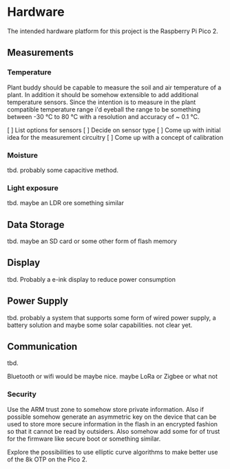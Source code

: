 # Hardware

The intended hardware platform for this project is the Raspberry Pi Pico 2.

## Measurements

### Temperature

Plant buddy should be capable to measure the soil and air temperature of a
plant. In addition it should be somehow extensible to add additional temperature
sensors. Since the intention is to measure in the plant compatible temperature
range i'd eyeball the range to be something between -30 °C to 80 °C with a
resolution and accuracy of ~ 0.1 °C.

[ ] List options for sensors
[ ] Decide on sensor type
[ ] Come up with initial idea for the measurement circuitry
[ ] Come up with a concept of calibration

### Moisture

tbd. probably some capacitive method.

### Light exposure

tbd. maybe an LDR ore something similar

## Data Storage

tbd. maybe an SD card or some other form of flash memory

## Display

tbd. Probably a e-ink display to reduce power consumption

## Power Supply

tbd. probably a system that supports some form of wired power supply, a battery
solution and maybe some solar capabilities. not clear yet.

## Communication

tbd.

Bluetooth or wifi would be maybe nice.
maybe LoRa or Zigbee or what not

### Security

Use the ARM trust zone to somehow store private information. Also if possible
somehow generate an asymmetric key on the device that can be used to store more
secure information in the flash in an encrypted fashion so that it cannot be
read by outsiders. Also somehow add some for of trust for the firmware like
secure boot or something similar.

Explore the possibilities to use elliptic curve algorithms to make better use of
the 8k OTP on the Pico 2.
